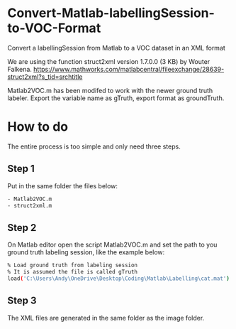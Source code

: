 # Convert-Matlab-labellingSession-to-VOC-Format
Convert a labellingSession from Matlab to a VOC dataset in an XML format

We are using the function struct2xml version 1.7.0.0 (3 KB) by Wouter Falkena.
https://www.mathworks.com/matlabcentral/fileexchange/28639-struct2xml?s_tid=srchtitle

Matlab2VOC.m has been modifed to work with the newer ground truth labeler.
Export the variable name as gTruth, export format as groundTruth.

# How to do 

The entire process is too simple and only need three steps.

## Step 1
Put in the same folder the files below:

```bash
- Matlab2VOC.m
- struct2xml.m
```
## Step 2

On Matlab editor open the script Matlab2VOC.m and set the path to you ground truth labeling session, like the example below: 

```bash
% Load ground truth from labeling session
% It is assumed the file is called gTruth
load('C:\Users\Andy\OneDrive\Desktop\Coding\Matlab\Labelling\cat.mat')
```

## Step 3

The XML files are generated in the same folder as the image folder. 

